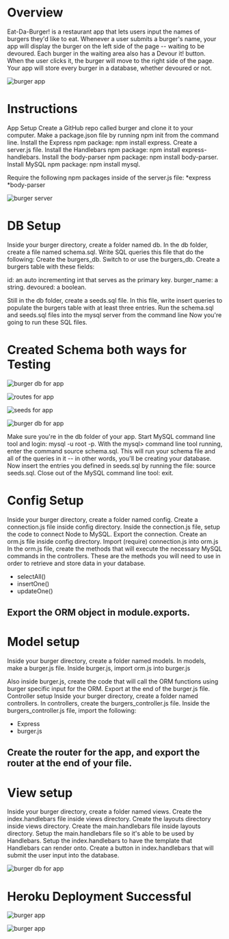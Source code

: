 # Overview

Eat-Da-Burger! is a restaurant app that lets users input the names of burgers they'd like to eat.
Whenever a user submits a burger's name, your app will display the burger on the left side of the page -- waiting to be devoured.
Each burger in the waiting area also has a Devour it! button. When the user clicks it, the burger will move to the right side of the page.
Your app will store every burger in a database, whether devoured or not.

![burger app](public/assets/images/burgerappwip.png)


# Instructions

App Setup
Create a GitHub repo called burger and clone it to your computer.
Make a package.json file by running npm init from the command line.
Install the Express npm package: npm install express.
Create a server.js file.
Install the Handlebars npm package: npm install express-handlebars.
Install the body-parser npm package: npm install body-parser.
Install MySQL npm package: npm install mysql.

Require the following npm packages inside of the server.js file:
*express
*body-parser

![burger server](public/assets/images/burger_server.png)

# DB Setup

Inside your burger directory, create a folder named db.
In the db folder, create a file named schema.sql. Write SQL queries this file that do the following:
Create the burgers_db.
Switch to or use the burgers_db.
Create a burgers table with these fields:

id: an auto incrementing int that serves as the primary key.
burger_name: a string.
devoured: a boolean.

Still in the db folder, create a seeds.sql file. In this file, write insert queries to populate the burgers table with at least three entries.
Run the schema.sql and seeds.sql files into the mysql server from the command line
Now you're going to run these SQL files.

# Created Schema both ways for Testing

![burger db for app](public/assets/images/burger_dbschema.png)

![routes for app](public/assets/images/burgerdb2_schema.png)

![seeds for app](public/assets/images/seeds.png)

![burger db for app](public/assets/images/burgerdbsql.png)

Make sure you're in the db folder of your app.
Start MySQL command line tool and login: mysql -u root -p.
With the mysql> command line tool running, enter the command source schema.sql. This will run your schema file and all of the queries in it -- in other words, you'll be creating your database.
Now insert the entries you defined in seeds.sql by running the file: source seeds.sql.
Close out of the MySQL command line tool: exit.



# Config Setup
Inside your burger directory, create a folder named config.
Create a connection.js file inside config directory.
Inside the connection.js file, setup the code to connect Node to MySQL.
Export the connection.
Create an orm.js file inside config directory.
Import (require) connection.js into orm.js
In the orm.js file, create the methods that will execute the necessary MySQL commands in the controllers. These are the methods you will need to use in order to retrieve and store data in your database.


* selectAll()
* insertOne()
* updateOne()


Export the ORM object in module.exports.
------------------------------------------------------------------------------------------------------------------------------

# Model setup
Inside your burger directory, create a folder named models.
In models, make a burger.js file.
Inside burger.js, import orm.js into burger.js

Also inside burger.js, create the code that will call the ORM functions using burger specific input for the ORM.
Export at the end of the burger.js file.
Controller setup
Inside your burger directory, create a folder named controllers.
In controllers, create the burgers_controller.js file.
Inside the burgers_controller.js file, import the following:

* Express
* burger.js


Create the router for the app, and export the router at the end of your file.
------------------------------------------------------------------------------------------------------------------------------

# View setup
Inside your burger directory, create a folder named views.
Create the index.handlebars file inside views directory.
Create the layouts directory inside views directory.
Create the main.handlebars file inside layouts directory.
Setup the main.handlebars file so it's able to be used by Handlebars.
Setup the index.handlebars to have the template that Handlebars can render onto.
Create a button in index.handlebars that will submit the user input into the database.

![burger db for app](public/assets/images/burgerfile_structure.png)

# Heroku Deployment Successful

![burger app](public/assets/images/herokudeployment.png)

![burger app](public/assets/images/herokuburgerappbuild.png)
